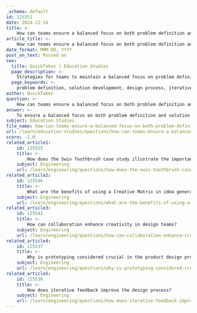 ```yaml
---
_schema: default
id: 125551
date: 2024-12-14
title: >-
    How can teams ensure a balanced focus on both problem definition and solution development?
article_title: >-
    How can teams ensure a balanced focus on both problem definition and solution development?
date_format: MMM DD, YYYY
post_on_text: Posted on
seo:
  title: QuickTakes | Education Studies
  page_description: >-
    Strategies for teams to maintain a balanced focus on problem definition and solution development in the design process, ensuring user-centered outcomes.
  page_keywords: >-
    problem definition, solution development, design process, iterative design, collaboration, workshops, continuous evaluation, documentation, communication, feedback loops, user-centered design, innovation
author: QuickTakes
question: >-
    How can teams ensure a balanced focus on both problem definition and solution development?
answer: >-
    To ensure a balanced focus on both problem definition and solution development, teams can adopt several strategies that emphasize the importance of each phase in the design process. Here are some key approaches:\n\n1. **Clear Problem Definition**: Start with a well-defined problem statement. This involves identifying and researching the core issues that need to be addressed. A clear and concise problem definition helps the team focus on the real challenges rather than superficial symptoms. It serves as a guiding framework for all subsequent design activities, ensuring that the solutions developed are relevant and effective.\n\n2. **Iterative Process**: Embrace an iterative design process where teams can move back and forth between problem definition and solution development. This flexibility allows for adjustments based on new insights gained during the ideation and prototyping phases. The ability to revisit and refine the problem statement as solutions are developed ensures that the team remains aligned with the core user needs.\n\n3. **Collaboration and Workshops**: Utilize collaborative workshops, such as design sprints, to engage team members in both defining the problem and brainstorming solutions. Techniques like empathy mapping and user research can deepen the understanding of the problem, while group ideation sessions can generate a wide range of potential solutions. This collaborative approach fosters creativity and ensures that all voices are heard in the process.\n\n4. **Continuous Evaluation**: Maintain a constant evaluation of design decisions against the problem statement. This involves regularly checking if the solutions being developed align with the defined problem. By doing so, teams can avoid straying into areas that do not address the core issues, thus conserving resources and maintaining focus.\n\n5. **Documentation and Communication**: Keep thorough documentation of the problem definition and the rationale behind design decisions. This not only aids in maintaining clarity but also helps communicate objectives to stakeholders. A well-articulated problem statement can serve as a reference point throughout the design process, ensuring that the team remains on track.\n\n6. **Feedback Loops**: Implement feedback loops where insights from prototyping and testing phases inform both the problem definition and solution development. Gathering user feedback can reveal new dimensions of the problem or highlight aspects of the solution that need refinement, thus fostering a dynamic relationship between the two phases.\n\nBy integrating these strategies, teams can effectively balance their focus on problem definition and solution development, leading to more innovative and user-centered design outcomes.
subject: Education Studies
file_name: how-can-teams-ensure-a-balanced-focus-on-both-problem-definition-and-solution-development.md
url: /learn/education-studies/questions/how-can-teams-ensure-a-balanced-focus-on-both-problem-definition-and-solution-development
score: -1.0
related_article1:
    id: 125555
    title: >-
        How does the Swiv Toothbrush case study illustrate the importance of testing and feedback?
    subject: Engineering
    url: /learn/engineering/questions/how-does-the-swiv-toothbrush-case-study-illustrate-the-importance-of-testing-and-feedback
related_article2:
    id: 125546
    title: >-
        What are the benefits of using a Creative Matrix in idea generation?
    subject: Engineering
    url: /learn/engineering/questions/what-are-the-benefits-of-using-a-creative-matrix-in-idea-generation
related_article3:
    id: 125542
    title: >-
        How can collaboration enhance creativity in design teams?
    subject: Engineering
    url: /learn/engineering/questions/how-can-collaboration-enhance-creativity-in-design-teams
related_article4:
    id: 125537
    title: >-
        Why is prototyping considered crucial in the product design process?
    subject: Engineering
    url: /learn/engineering/questions/why-is-prototyping-considered-crucial-in-the-product-design-process
related_article5:
    id: 125538
    title: >-
        How does iterative feedback improve the design process?
    subject: Engineering
    url: /learn/engineering/questions/how-does-iterative-feedback-improve-the-design-process
---
```


&nbsp;